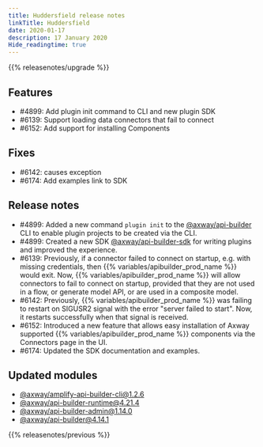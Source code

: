 ```yaml
---
title: Huddersfield release notes
linkTitle: Huddersfield
date: 2020-01-17
description: 17 January 2020
Hide_readingtime: true
---
```


{{% releasenotes/upgrade %}}

## Features

* #4899: Add plugin init command to CLI and new plugin SDK
* #6139: Support loading data connectors that fail to connect
* #6152: Add support for installing Components

## Fixes

* #6142: causes exception
* #6174: Add examples link to SDK

## Release notes

* #4899: Added a new command `plugin init` to the [@axway/api-builder](https://www.npmjs.com/package/@axway/api-builder) CLI to enable plugin projects to be created via the CLI.
* #4899: Created a new SDK [@axway/api-builder-sdk](https://www.npmjs.com/package/@axway/api-builder-sdk) for writing plugins and improved the experience.
* #6139: Previously, if a connector failed to connect on startup, e.g. with missing credentials, then {{% variables/apibuilder_prod_name %}} would exit. Now, {{% variables/apibuilder_prod_name %}} will allow connectors to fail to connect on startup, provided that they are not used in a flow, or generate model API, or are used in a composite model.
* #6142: Previously, {{% variables/apibuilder_prod_name %}} was failing to restart on SIGUSR2 signal with the error "server failed to start". Now, it restarts successfully when that signal is received.
* #6152: Introduced a new feature that allows easy installation of Axway supported {{% variables/apibuilder_prod_name %}} components via the Connectors page in the UI.
* #6174: Updated the SDK documentation and examples.

## Updated modules

* [@axway/amplify-api-builder-cli@1.2.6](https://www.npmjs.com/package/@axway/amplify-api-builder-cli/v/1.2.6)
* [@axway/api-builder-runtime@4.21.4](https://www.npmjs.com/package/@axway/api-builder-runtime/v/4.21.4)
* [@axway/api-builder-admin@1.14.0](https://www.npmjs.com/package/@axway/api-builder-admin/v/1.14.0)
* [@axway/api-builder@4.14.1](https://www.npmjs.com/package/@axway/api-builder/v/4.14.1)

{{% releasenotes/previous %}}
